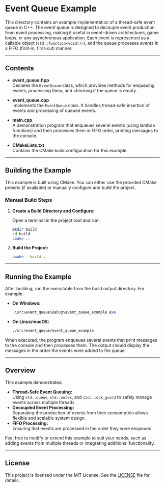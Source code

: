 # Event Queue Example

This directory contains an example implementation of a thread-safe event queue in C++. The event queue is designed to decouple event production from event processing, making it useful in event-driven architectures, game loops, or any asynchronous application. Each event is represented as a callable object (`std::function<void()>`), and the queue processes events in a FIFO (first-in, first-out) manner.

---

## Contents

- **event_queue.hpp**  
  Declares the `EventQueue` class, which provides methods for enqueuing events, processing them, and checking if the queue is empty.

- **event_queue.cpp**  
  Implements the `EventQueue` class. It handles thread-safe insertion of events and processing of queued events.

- **main.cpp**  
  A demonstration program that enqueues several events (using lambda functions) and then processes them in FIFO order, printing messages to the console.

- **CMakeLists.txt**  
  Contains the CMake build configuration for this example.

---

## Building the Example

This example is built using CMake. You can either use the provided CMake presets (if available) or manually configure and build the project.

### Manual Build Steps

1. **Create a Build Directory and Configure:**

   Open a terminal in the project root and run:

   ```bash
   mkdir build
   cd build
   cmake ..
   ```

2. **Build the Project:**

   ```bash
   cmake --build .
   ```

---

## Running the Example

After building, run the executable from the build output directory. For example:

- **On Windows:**

  ```powershell
  .\src\event_queue\Debug\event_queue_example.exe
  ```

- **On Linux/macOS:**

  ```bash
  ./src/event_queue/event_queue_example
  ```

When executed, the program enqueues several events that print messages to the console and then processes them. The output should display the messages in the order the events were added to the queue.

---

## Overview

This example demonstrates:
- **Thread-Safe Event Queuing:**  
  Using `std::queue`, `std::mutex`, and `std::lock_guard` to safely manage events across multiple threads.
- **Decoupled Event Processing:**  
  Separating the production of events from their consumption allows flexible and scalable system design.
- **FIFO Processing:**  
  Ensuring that events are processed in the order they were enqueued.

Feel free to modify or extend this example to suit your needs, such as adding events from multiple threads or integrating additional functionality.

---

## License

This project is licensed under the MIT License. See the [LICENSE](../../LICENSE) file for details.
